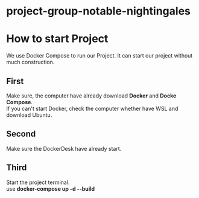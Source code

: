 # project-group-notable-nightingales

# How to start Project
We use Docker Compose to run our Project. It can start our project without much construction.
## First
Make sure, the computer have already download **Docker** and **Docke Compose**.   
If you can't start Docker, check the computer whether have WSL and download Ubuntu.   

## Second
Make sure the DockerDesk have already start.

## Third
Start the project terminal.   
use **docker-compose up -d --build**   
